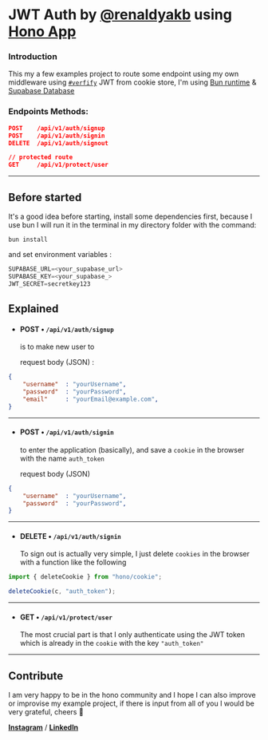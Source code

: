 # JWT Auth by [@renaldyakb](https://github.com/renaldyakb) using [Hono App](http://hono.dev/ "Hono.dev")
### Introduction

This my a few examples project to route some endpoint using my own middleware using [```#verfify```](https://hono.dev/helpers/jwt#verify) JWT from cookie store, I'm using [Bun runtime](https://bun.sh/) & [Supabase Database](https://supabase.com/)


### Endpoints Methods: 


```json
POST    /api/v1/auth/signup
POST    /api/v1/auth/signin 
DELETE  /api/v1/auth/signout

// protected route
GET     /api/v1/protect/user
```
-----

## Before started
It's a good idea before starting, install some dependencies first, because I use bun I will run it in the terminal in my directory folder with the command:

```
bun install 
```

and set environment variables :
```ts
SUPABASE_URL=<your_supabase_url>
SUPABASE_KEY=<your_supabase_>
JWT_SECRET=secretkey123
```

## Explained

- #### POST  &bull;  `/api/v1/auth/signup`

    is to make new user to 

    request body (JSON) :

```json
{
    "username"  : "yourUsername",
    "password"  : "yourPassword",
    "email"     : "yourEmail@example.com",
}
```
------

- #### POST  &bull;  `/api/v1/auth/signin`


    to enter the application (basically), and save a `cookie` in the browser with the name `auth_token`

    request body (JSON)

```json
{
    "username"  : "yourUsername",
    "password"  : "yourPassword",
}
```

----

- #### DELETE  &bull;  `/api/v1/auth/signin`


    To sign out is actually very simple, I just delete `cookies` in the browser with a function like the following

```typescript
import { deleteCookie } from "hono/cookie";

deleteCookie(c, "auth_token");
```

----
    
- #### GET  &bull;  `/api/v1/protect/user`


    The most crucial part is that I only authenticate using the JWT token which is already in the `cookie` with the key `"auth_token"`



----

## Contribute
I am very happy to be in the hono community and I hope I can also improve or improvise my example project, if there is input from all of you I would be very grateful, cheers 🥂


**[Instagram](https://www.instagram.com/renaldyakbar_/)** / **[LinkedIn](https://www.linkedin.com/in/renaldy-akbar-98aa41275/)**

